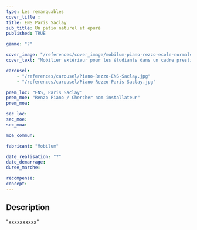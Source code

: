 ```yaml
---
type: Les remarquables
cover_title :
title: ENS Paris Saclay
sub_title: Un patio naturel et épuré
published: TRUE

gamme: "?"

cover_image: "/references/cover_image/mobilum-piano-rezzo-ecole-normale-superieure-ens.jpg"
cover_text: "Mobilier extérieur pour les étudiants dans un cadre prestigieux"

carousel:
    - "/references/carousel/Piano-Rezzo-ENS-Saclay.jpg"
    - "/references/carousel/Piano-Rezzo-Paris-Saclay.jpg"

prem_loc: "ENS, Paris Saclay"
prem_moe: "Renzo Piano / Chercher nom installateur"
prem_moa:

sec_loc:
sec_moe:
sec_moa:

moa_commun:

fabricant: "Mobilum"

date_realisation: "?"
date_demarrage:
duree_marche:

recompense:
concept:
---
```


## Description

"xxxxxxxxxx"
